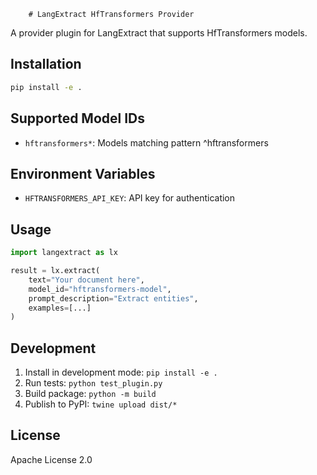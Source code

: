         # LangExtract HfTransformers Provider

A provider plugin for LangExtract that supports HfTransformers models.

## Installation

```bash
pip install -e .
```

## Supported Model IDs

- `hftransformers*`: Models matching pattern ^hftransformers

## Environment Variables

- `HFTRANSFORMERS_API_KEY`: API key for authentication

## Usage

```python
import langextract as lx

result = lx.extract(
    text="Your document here",
    model_id="hftransformers-model",
    prompt_description="Extract entities",
    examples=[...]
)
```

## Development

1. Install in development mode: `pip install -e .`
2. Run tests: `python test_plugin.py`
3. Build package: `python -m build`
4. Publish to PyPI: `twine upload dist/*`

## License

Apache License 2.0
